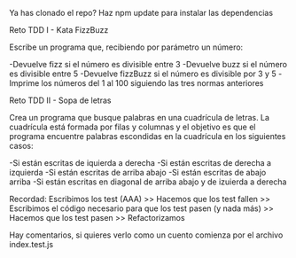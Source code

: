 Ya has clonado el repo?
Haz npm update para instalar las dependencias

Reto TDD I - Kata FizzBuzz

Escribe un programa que, recibiendo por parámetro un número:

-Devuelve fizz si el número es divisible entre 3
-Devuelve buzz si el número es divisible entre 5
-Devuelve fizzBuzz si el número es divisible por 3 y 5
-Imprime los números del 1 al 100 siguiendo las tres normas anteriores

Reto TDD II - Sopa de letras

Crea un programa que busque palabras en una cuadrícula de letras. La cuadrícula está formada por filas y columnas y el objetivo 
es que el programa encuentre palabras escondidas en la cuadrícula en los siguientes casos:

-Si están escritas de iquierda a derecha
-Si están escritas de derecha a izquierda
-Si están escritas de arriba abajo
-Si están escritas de abajo arriba
-Si están escritas en diagonal de arriba abajo y de izuierda a derecha

Recordad: Escribimos los test (AAA) >> Hacemos que los test fallen >> Escribimos el código necesario para que los test pasen (y nada más)
          >> Hacemos que los test pasen >> Refactorizamos


Hay comentarios, si quieres verlo como un cuento comienza por el archivo index.test.js
